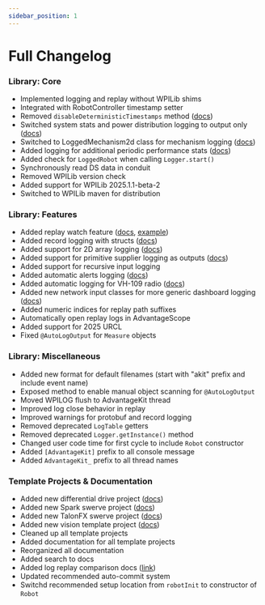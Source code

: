 ```yaml
---
sidebar_position: 1
---
```


# Full Changelog

### Library: Core

- Implemented logging and replay without WPILib shims
- Integrated with RobotController timestamp setter
- Removed `disableDeterministicTimestamps` method ([docs](/data-flow/deterministic-timestamps))
- Switched system stats and power distribution logging to output only ([docs](/data-flow/built-in-logging#power-distribution-data))
- Switched to LoggedMechanism2d class for mechanism logging ([docs](/data-flow/supported-types#mechanisms-output-only))
- Added logging for additional periodic performance stats ([docs](/data-flow/built-in-logging#performance-data))
- Added check for `LoggedRobot` when calling `Logger.start()`
- Synchronously read DS data in conduit
- Removed WPILib version check
- Added support for WPILib 2025.1.1-beta-2
- Switched to WPILib maven for distribution

### Library: Features

- Added replay watch feature ([docs](/getting-started/replay-watch), [example](/getting-started/what-is-advantagekit/example-rapid-iteration))
- Added record logging with structs ([docs](/data-flow/supported-types#records))
- Added support for 2D array logging ([docs](/data-flow/supported-types#simple))
- Added support for primitive supplier logging as outputs ([docs](/data-flow/supported-types#supplier-output-only))
- Added support for recursive input logging
- Added automatic alerts logging ([docs](/data-flow/built-in-logging#alerts))
- Added automatic logging for VH-109 radio ([docs](/data-flow/built-in-logging#radio-status))
- Added new network input classes for more generic dashboard logging ([docs](/data-flow/recording-inputs/dashboard-inputs))
- Added numeric indices for replay path suffixes
- Automatically open replay logs in AdvantageScope
- Added support for 2025 URCL
- Fixed `@AutoLogOutput` for `Measure` objects

### Library: Miscellaneous

- Added new format for default filenames (start with "akit" prefix and include event name)
- Exposed method to enable manual object scanning for `@AutoLogOutput`
- Moved WPILOG flush to AdvantageKit thread
- Improved log close behavior in replay
- Improved warnings for protobuf and record logging
- Removed deprecated `LogTable` getters
- Removed deprecated `Logger.getInstance()` method
- Changed user code time for first cycle to include `Robot` constructor
- Added `[AdvantageKit]` prefix to all console message
- Added `AdvantageKit_` prefix to all thread names

### Template Projects & Documentation

- Added new differential drive project ([docs](/getting-started/template-projects/diff-drive-template))
- Added new Spark swerve project ([docs](/getting-started/template-projects/spark-swerve-template))
- Added new TalonFX swerve project ([docs](/getting-started/template-projects/talonfx-swerve-template))
- Added new vision template project ([docs](/getting-started/template-projects/vision-template))
- Cleaned up all template projects
- Added documentation for all template projects
- Reorganized all documentation
- Added search to docs
- Added log replay comparison docs ([link](/getting-started/what-is-advantagekit/log-replay-comparison))
- Updated recommended auto-commit system
- Switchd recommended setup location from `robotInit` to constructor of `Robot`
